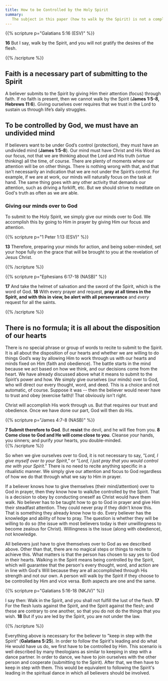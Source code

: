 ```yaml
---
title: How to be Controlled by the Holy Spirit
summary: 
   The subject in this paper (how to walk by the Spirit) is not a complicated one to understand and is something all growing believers will naturally learn how to do as they progress in their walk with the Lord. 
---
```


{{% scripture p="Galatians 5:16 (ESV)" %}} 

**16** But I say, walk by the Spirit, and you will not gratify the desires of the flesh.        

{{% /scripture %}} 

## Faith is a necessary part of submitting to the Spirit 

A believer submits to the Spirit by giving Him their attention (focus) through faith. If no faith is present, then we cannot walk by the Spirit (**James 1:5-8, Hebrews 11:6**). Giving ourselves over requires that we trust in the Lord to sustain us through life’s daily struggles. 

## To be controlled by God, we must have an undivided mind

If believers want to be under God’s control (protection), they must have an undivided mind (**James 1:5-8**). Our mind must have Christ and His Word as our focus, not that we are thinking about the Lord and His truth (virtue thinking) all the time, of course. There are plenty of moments where our attention will be on other things. There is nothing wrong with that, and that isn’t necessarily an indication that we are not under the Spirit’s control. For example, if we are at work, our minds will naturally focus on the task at hand. The same thing goes with any other activity that demands our attention, such as driving a forklift, etc. But we should strive to meditate on God's truth as often as we are able. 

### Giving our minds over to God

To submit to the Holy Spirit, we simply give our minds over to God. We accomplish this by going to Him in prayer by giving Him our focus and attention. 

{{% scripture p="1 Peter 1:13 (ESV)" %}} 

**13** Therefore, preparing your minds for action, and being sober-minded, set your hope fully on the grace that will be brought to you at the revelation of Jesus Christ.        

{{% /scripture %}}          

{{% scripture p="Ephesians 6:17-18 (NASB)" %}} 

**17** And take the helmet of salvation and the sword of the Spirit, which is the word of God. **18** With every prayer and request, **pray at all times in the Spirit, and with this in view, be alert with all perseverance** and *every* request for all the saints.

{{% /scripture %}} 

## There is no formula; it is all about the disposition of our hearts

There is no special phrase or group of words to recite to submit to the Spirit. It is all about the disposition of our hearts and whether we are willing to do things God’s way by allowing Him to work through us with our hearts and minds fixed on Him (faith and obedience). The battle starts in the mind because we act based on how we think, and our decisions come from the heart. We have already discussed above what it means to submit to the Spirit’s power and how. We simply give ourselves (our minds) over to God, who will direct our every thought, word, and deed. This is a choice and not automatic, of course. Suppose it was -- then the believer would never have to trust and obey (exercise faith)! That obviously isn't right.

Christ will accomplish His work through us. But that requires our trust and obedience. Once we have done our part, God will then do His. 

{{% scripture p="James 4:7-8 (NASB)" %}} 

**7 Submit therefore to God**. But **resist** the devil, and he will flee from you. **8 Come close to God and He will come close to you**. Cleanse *your* hands, you sinners; and purify *your* hearts, you double-minded.                                      
{{% /scripture %}} 

So when we give ourselves over to God, it is not necessary to say, “*Lord, I give myself over to your Spirit*,” or “*Lord, I just pray that you would control me with your Spirit*.” There is no need to recite anything specific in a ritualistic manner. We simply give our attention and focus to God regardless of how we do that through what we say to Him in prayer. 

If a believer knows how to give themselves (their mind/attention) over to God in prayer, then they know how to walk/be controlled by the Spirit. That is a decision to obey by conducting oneself as Christ would have them walk. No believer has to be taught how to go to God in prayer and give Him their steadfast attention. They could never pray if they didn't know this. That is something they already know how to do. Every believer has the knowledge and ability of how to pray. The question is whether they will be willing to do so (the issue with most believers today is their unwillingness to become zealous for Christ). Willingness is the issue (along with obedience), not knowledge.

All believers just have to give themselves over to God as we described above. Other than that, there are no magical steps or things to recite to achieve this. What matters is that the person has chosen to say yes to God in their hearts. Walking in the Spirit means being controlled by the Spirit, which will guarantee that the person's every thought, word, and action are in line with God's Will because they are all accomplished through His strength and not our own. A person will walk by the Spirit if they choose to be controlled by Him and vice versa. Both aspects are one and the same. 

{{% scripture p="Galatians 5:16-18 (NKJV)" %}} 

I say then: Walk in the Spirit, and you shall not fulfill the lust of the flesh. **17** For the flesh lusts against the Spirit, and the Spirit against the flesh; and these are contrary to one another, so that you do not do the things that you wish. **18** But if you are led by the Spirit, you are not under the law.

{{% /scripture %}} 

Everything above is necessary for the believer to "keep in step with the Spirit" (**Galatians 5:25**). In order to follow the Spirit's leading and do what He would have us do, we first have to be controlled by Him. This scenario is well described by many theologians as similar to keeping in step with a dance partner. In order to dance, we have to join ourselves with the other person and cooperate (submitting to the Spirit). After that, we then have to keep in step with them. This would be equivalent to following the Spirit's leading in the spiritual dance in which all believers should be involved.
